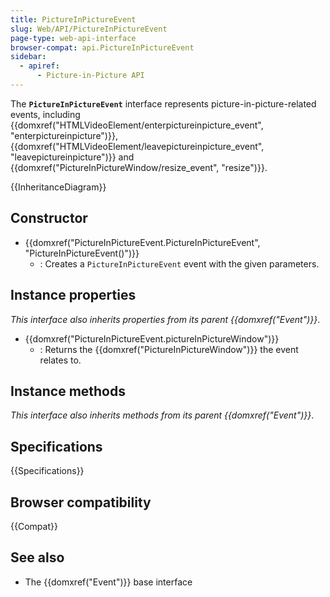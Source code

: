 ```yaml
---
title: PictureInPictureEvent
slug: Web/API/PictureInPictureEvent
page-type: web-api-interface
browser-compat: api.PictureInPictureEvent
sidebar:
  - apiref:
      - Picture-in-Picture API
---
```


The **`PictureInPictureEvent`** interface represents picture-in-picture-related events, including {{domxref("HTMLVideoElement/enterpictureinpicture_event", "enterpictureinpicture")}}, {{domxref("HTMLVideoElement/leavepictureinpicture_event", "leavepictureinpicture")}} and {{domxref("PictureInPictureWindow/resize_event", "resize")}}.

{{InheritanceDiagram}}

## Constructor

- {{domxref("PictureInPictureEvent.PictureInPictureEvent", "PictureInPictureEvent()")}}
  - : Creates a `PictureInPictureEvent` event with the given parameters.

## Instance properties

_This interface also inherits properties from its parent {{domxref("Event")}}_.

- {{domxref("PictureInPictureEvent.pictureInPictureWindow")}}
  - : Returns the {{domxref("PictureInPictureWindow")}} the event relates to.

## Instance methods

_This interface also inherits methods from its parent {{domxref("Event")}}_.

## Specifications

{{Specifications}}

## Browser compatibility

{{Compat}}

## See also

- The {{domxref("Event")}} base interface
